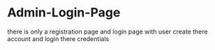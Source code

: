 # Admin-Login-Page
there is only a registration page and login page with user create there account and login there credentials
